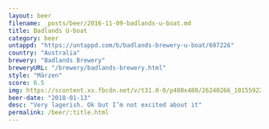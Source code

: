 ```yaml
---
layout: beer
filename: _posts/beer/2016-11-09-badlands-u-boat.md
title: Badlands U-boat
category: beer
untappd: "https://untappd.com/b/badlands-brewery-u-boat/697226"
country: "Australia"
brewery: "Badlands Brewery"
breweryURL: "/brewery/badlands-brewery.html"
style: "Märzen"
score: 6.5
img: https://scontent.xx.fbcdn.net/v/t31.0-0/p480x480/26240266_10155922810813745_4336070583078277858_o.jpg?_nc_cat=108&_nc_ohc=DmU08Z9tJNIAQkYnFMmKC6yC6QNmOOx4bYE6yv_ADv5Yl09JI84qODS4w&_nc_ht=scontent.xx&oh=87e7584818b57560ae802bd0c9831318&oe=5E40A908
beer-date: "2018-01-13"
desc: "Very lagerish. Ok but I’m not excited about it"
permalink: /beer/:title.html
---
```

